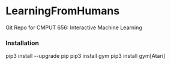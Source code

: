 # LearningFromHumans
Git Repo for CMPUT 656: Interactive Machine Learning

### Installation
pip3 install --upgrade pip
pip3 install gym
pip3 install gym[Atari]



